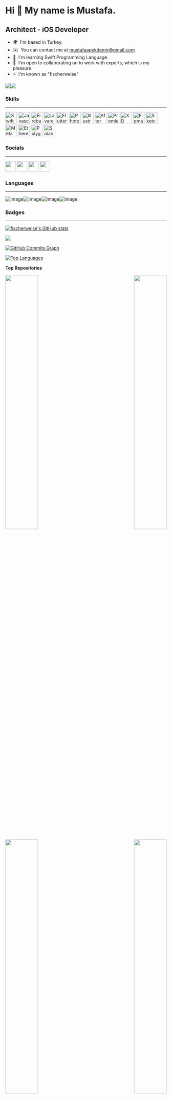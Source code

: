 Hi 👋 My name is Mustafa.
=========================

Architect - iOS Developer
-------------------------

* 🌍  I'm based in Turkey.
* ✉️  You can contact me at [mustafaapekdemir@gmail.com](mailto:mustafaapekdemir@gmail.com)
* 🧠  I'm learning Swift Programming Language.
* 🤝  I'm open to collaborating on to work with experts, which is my pleasure.
* ⚡  I'm known as "fischerweise"

<a href="https://www.github.com/fischerweise" target="_blank" rel="noreferrer"><img
src="https://img.shields.io/github/followers/fischerweise?logo=github&style=for-the-badge&color=22c55e&labelColor=1c1917" /></a><a href="https://www.twitch.tv/fischerweise" target="_blank" rel="noreferrer"><img
src="https://img.shields.io/twitch/status/fischerweise?logo=twitchsx&style=for-the-badge&color=22c55e&labelColor=1c1917&label=TWITCH+STATUS" /></a>

### Skills
-------------------------

<p align="left">
<a href="https://developer.apple.com/swift/" target="_blank" rel="noreferrer"><img src="https://raw.githubusercontent.com/danielcranney/readme-generator/main/public/icons/skills/swift-colored.svg" width="36" height="36" alt="Swift" /></a>
<a href="https://developer.mozilla.org/en-US/docs/Web/JavaScript" target="_blank" rel="noreferrer"><img src="https://raw.githubusercontent.com/danielcranney/readme-generator/main/public/icons/skills/javascript-colored.svg" width="36" height="36" alt="Javascript" /></a>
<a href="https://firebase.google.com/" target="_blank" rel="noreferrer"><img src="https://raw.githubusercontent.com/danielcranney/readme-generator/main/public/icons/skills/firebase-colored.svg" width="36" height="36" alt="Firebase" /></a>
<a href="https://laravel.com/" target="_blank" rel="noreferrer"><img src="https://raw.githubusercontent.com/danielcranney/readme-generator/main/public/icons/skills/laravel-colored.svg" width="36" height="36" alt="Lavarel" /></a>
<a href="https://flutter.dev/" target="_blank" rel="noreferrer"><img src="https://raw.githubusercontent.com/danielcranney/readme-generator/main/public/icons/skills/flutter-colored.svg" width="36" height="36" alt="Flutter" /></a>
<a href="https://www.adobe.com/uk/products/photoshop.html" target="_blank" rel="noreferrer"><img src="https://raw.githubusercontent.com/danielcranney/readme-generator/main/public/icons/skills/photoshop-colored-dark.svg" width="36" height="36" alt="Photoshop" /></a>
<a href="adobe.com/uk/products/illustrator.html" target="_blank" rel="noreferrer"><img src="https://raw.githubusercontent.com/danielcranney/readme-generator/main/public/icons/skills/illustrator-colored-dark.svg" width="36" height="36" alt="Illustrator" /></a>
<a href="https://www.adobe.com/uk/products/aftereffects.html" target="_blank" rel="noreferrer"><img src="https://raw.githubusercontent.com/danielcranney/readme-generator/main/public/icons/skills/aftereffects-colored-dark.svg" width="36" height="36" alt="After Effects" /></a>
<a href="https://www.adobe.com/uk/products/premiere.html" target="_blank" rel="noreferrer"><img src="https://raw.githubusercontent.com/danielcranney/readme-generator/main/public/icons/skills/premierepro-colored-dark.svg" width="36" height="36" alt="Premiere Pro" /></a>
<a href="https://www.adobe.com/uk/products/xd.html" target="_blank" rel="noreferrer"><img src="https://raw.githubusercontent.com/danielcranney/readme-generator/main/public/icons/skills/xd-colored-dark.svg" width="36" height="36" alt="XD" /></a>
<a href="https://www.figma.com/" target="_blank" rel="noreferrer"><img src="https://raw.githubusercontent.com/danielcranney/readme-generator/main/public/icons/skills/figma-colored.svg" width="36" height="36" alt="Figma" /></a>
<a href="https://www.sketch.com/" target="_blank" rel="noreferrer"><img src="https://raw.githubusercontent.com/danielcranney/readme-generator/main/public/icons/skills/sketch-colored.svg" width="36" height="36" alt="Sketch" /></a>
<a href="https://metamask.io/" target="_blank" rel="noreferrer"><img src="https://raw.githubusercontent.com/danielcranney/readme-generator/main/public/icons/skills/metamask-colored.svg" width="36" height="36" alt="MetaMask" /></a>
<a href="https://ethereum.org/en/" target="_blank" rel="noreferrer"><img src="https://raw.githubusercontent.com/danielcranney/readme-generator/main/public/icons/skills/ethereum-colored.svg" width="36" height="36" alt="Ethereum" /></a>
<a href="https://polygon.technology/" target="_blank" rel="noreferrer"><img src="https://raw.githubusercontent.com/danielcranney/readme-generator/main/public/icons/skills/polygon-colored.svg" width="36" height="36" alt="Polygon" /></a>
<a href="https://solana.com/" target="_blank" rel="noreferrer"><img src="https://raw.githubusercontent.com/danielcranney/readme-generator/main/public/icons/skills/solana-colored.svg" width="36" height="36" alt="Solana" /></a>
</p>


### Socials
-------------------------

<p align="left"> <a href="https://www.github.com/fischerweise" target="_blank" rel="noreferrer"><img src="https://raw.githubusercontent.com/danielcranney/readme-generator/main/public/icons/socials/github-dark.svg" width="32" height="32" /></a> <a href="https://www.linkedin.com/in/mustafapekdemir" target="_blank" rel="noreferrer"><img src="https://raw.githubusercontent.com/danielcranney/readme-generator/main/public/icons/socials/linkedin.svg" width="32" height="32" /></a> <a href="http://www.medium.com/fischerweise" target="_blank" rel="noreferrer"><img src="https://raw.githubusercontent.com/danielcranney/readme-generator/main/public/icons/socials/medium-dark.svg" width="32" height="32" /></a> <a href="https://www.twitch.tv/fischerweise" target="_blank" rel="noreferrer"><img src="https://raw.githubusercontent.com/danielcranney/readme-generator/main/public/icons/socials/twitch.svg" width="32" height="32" /></a></p>


### Languages
-------------------------

![image](https://user-images.githubusercontent.com/96817224/151431084-8ebcc476-5cb8-4985-b2d2-e5c20c7775ed.png)![image](https://user-images.githubusercontent.com/96817224/151431173-03fe85ed-e6d1-4baa-a283-68e134d3aeac.png)![image](https://user-images.githubusercontent.com/96817224/151431123-ec3a8599-f85d-43f9-99fe-3f266eebc6db.png)![image](https://user-images.githubusercontent.com/96817224/151431211-a03327d8-0373-4672-a1ba-9b5d4739e958.png)


### Badges
-------------------------

<a href="http://www.github.com/fischerweise"><img src="https://github-readme-stats.vercel.app/api?username=fischerweise&show_icons=true&hide=&count_private=true&title_color=ef4444&text_color=ffffff&icon_color=22c55e&bg_color=1c1917&hide_border=true&show_icons=true" alt="fischerweise's GitHub stats" /></a>

<a href="http://www.github.com/fischerweise"><img src="https://github-readme-streak-stats.herokuapp.com/?user=fischerweise&stroke=ffffff&background=1c1917&ring=ef4444&fire=ef4444&currStreakNum=ffffff&currStreakLabel=ef4444&sideNums=ffffff&sideLabels=ffffff&dates=ffffff&hide_border=true" /></a>

<a href="http://www.github.com/fischerweise"><img src="https://activity-graph.herokuapp.com/graph?username=fischerweise&bg_color=1c1917&color=ffffff&line=22c55e&point=ffffff&area_color=1c1917&area=true&hide_border=true&custom_title=GitHub%20Commits%20Graph" alt="GitHub Commits Graph" /></a>

<a href="https://github.com/fischerweise" align="left"><img src="https://github-readme-stats.vercel.app/api/top-langs/?username=fischerweise&langs_count=10&title_color=ef4444&text_color=ffffff&icon_color=22c55e&bg_color=1c1917&hide_border=true&locale=en&custom_title=Top%20%Languages" alt="Top Languages" /></a>

<b>Top Repositories</b>

<div width="100%" align="center"><a href="https://github.com/fischerweise/UserCommentApp" align="left"><img align="left" width="45%" src="https://github-readme-stats.vercel.app/api/pin/?username=fischerweise&repo=UserCommentApp&title_color=ef4444&text_color=ffffff&icon_color=22c55e&bg_color=1c1917&hide_border=true&locale=en" /></a><a href="https://github.com/fischerweise/ViperHW-Filmora" align="right"><img align="right" width="45%" src="https://github-readme-stats.vercel.app/api/pin/?username=fischerweise&repo=ViperHW-Filmora&title_color=ef4444&text_color=ffffff&icon_color=22c55e&bg_color=1c1917&hide_border=true&locale=en" /></a></div><br /><br /><br /><br /><br /><br /><br />

<br /><br /><br /><br /><br />

<div width="100%" align="center"><a href="https://github.com/fischerweise/AppStore" align="left"><img align="left" width="45%" src="https://github-readme-stats.vercel.app/api/pin/?username=fischerweise&repo=AppStore&title_color=ef4444&text_color=ffffff&icon_color=22c55e&bg_color=1c1917&hide_border=true&locale=en" /></a><a href="https://github.com/fischerweise/MusicPlayer" align="right"><img align="right" width="45%" src="https://github-readme-stats.vercel.app/api/pin/?username=fischerweise&repo=MusicPlayer&title_color=ef4444&text_color=ffffff&icon_color=22c55e&bg_color=1c1917&hide_border=true&locale=en" /></a></div>


<a href="https://www.buymeacoffee.com/fischerweise"><img src="https://cdn.buymeacoffee.com/buttons/v2/default-yellow.png" width="200" /></a>

<img align="middle" alt="GIF" src="https://raw.githubusercontent.com/BrunnerLivio/brunnerlivio/master/images/marquee.svg" />
